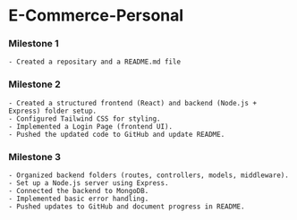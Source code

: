 # E-Commerce-Personal


### Milestone 1

    - Created a repositary and a README.md file

### Milestone 2

    - Created a structured frontend (React) and backend (Node.js + Express) folder setup.
    - Configured Tailwind CSS for styling.
    - Implemented a Login Page (frontend UI).
    - Pushed the updated code to GitHub and update README.

### Milestone 3
    

    - Organized backend folders (routes, controllers, models, middleware).
    - Set up a Node.js server using Express.
    - Connected the backend to MongoDB.
    - Implemented basic error handling.
    - Pushed updates to GitHub and document progress in README.

